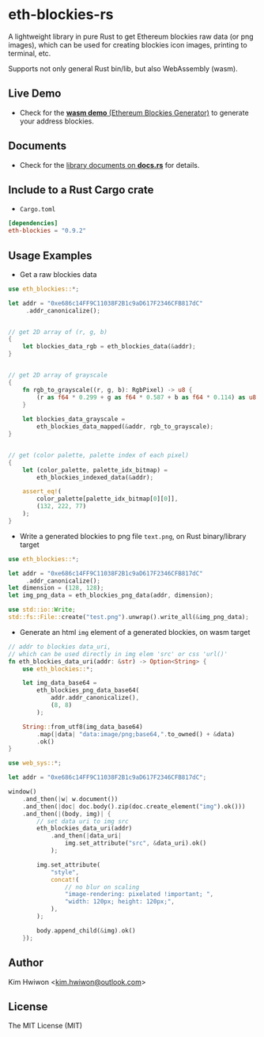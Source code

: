 # eth-blockies-rs
A lightweight library in pure Rust to get Ethereum blockies raw data (or png images),
which can be used for creating blockies icon images, printing to terminal, etc.

Supports not only general Rust bin/lib, but also WebAssembly (wasm).



## Live Demo

* Check for the [**wasm demo** (Ethereum Blockies Generator)](https://snoopy3476.github.io/eth-blockies-rs) to generate your address blockies.



## Documents

* Check for the [library documents on **docs.rs**](https://docs.rs/eth-blockies/0.9.2/eth_blockies/) for details.



## Include to a Rust Cargo crate
* `Cargo.toml`
```toml
[dependencies]
eth-blockies = "0.9.2"
```



## Usage Examples


* Get a raw blockies data
```rust
use eth_blockies::*;

let addr = "0xe686c14FF9C11038F2B1c9aD617F2346CFB817dC"
     .addr_canonicalize();


// get 2D array of (r, g, b)
{
    let blockies_data_rgb = eth_blockies_data(&addr);
}


// get 2D array of grayscale
{
    fn rgb_to_grayscale((r, g, b): RgbPixel) -> u8 {
        (r as f64 * 0.299 + g as f64 * 0.587 + b as f64 * 0.114) as u8
    }
    
    let blockies_data_grayscale =
        eth_blockies_data_mapped(&addr, rgb_to_grayscale);
}


// get (color palette, palette index of each pixel)
{
    let (color_palette, palette_idx_bitmap) =
        eth_blockies_indexed_data(&addr);

    assert_eq!(
        color_palette[palette_idx_bitmap[0][0]],
        (132, 222, 77)
    );
}
```



* Write a generated blockies to png file `text.png`, on Rust binary/library target
```rust
use eth_blockies::*;

let addr = "0xe686c14FF9C11038F2B1c9aD617F2346CFB817dC"
     .addr_canonicalize();
let dimension = (128, 128);
let img_png_data = eth_blockies_png_data(addr, dimension);

use std::io::Write;
std::fs::File::create("test.png").unwrap().write_all(&img_png_data);
```



* Generate an html `img` element of a generated blockies, on wasm target
```rust
// addr to blockies data_uri,
// which can be used directly in img elem 'src' or css 'url()'
fn eth_blockies_data_uri(addr: &str) -> Option<String> {
    use eth_blockies::*;

    let img_data_base64 =
        eth_blockies_png_data_base64(
            addr.addr_canonicalize(),
            (8, 8)
        );

    String::from_utf8(img_data_base64)
        .map(|data| "data:image/png;base64,".to_owned() + &data)
        .ok()
}

use web_sys::*;

let addr = "0xe686c14FF9C11038F2B1c9aD617F2346CFB817dC";

window()
    .and_then(|w| w.document())
    .and_then(|doc| doc.body().zip(doc.create_element("img").ok()))
    .and_then(|(body, img)| {
        // set data uri to img src
        eth_blockies_data_uri(addr)
            .and_then(|data_uri|
                img.set_attribute("src", &data_uri).ok()
            );

        img.set_attribute(
            "style",
            concat!(
                // no blur on scaling
                "image-rendering: pixelated !important; ",
                "width: 120px; height: 120px;",
            ),
        );

        body.append_child(&img).ok()
    });
```



## Author
Kim Hwiwon \<kim.hwiwon@outlook.com\>



## License
The MIT License (MIT)
